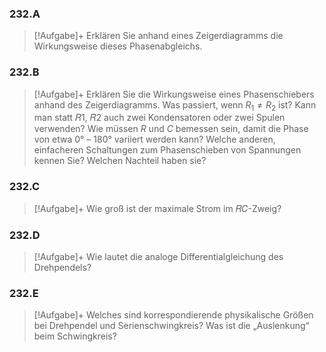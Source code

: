 ### 232.A
> [!Aufgabe]+
Erklären Sie anhand eines Zeigerdiagramms die Wirkungsweise dieses Phasenabgleichs.
### 232.B
> [!Aufgabe]+
Erklären Sie die Wirkungsweise eines Phasenschiebers anhand des Zeigerdiagramms. 
Was passiert, wenn $R_{1} \neq R_{2}$ ist? Kann man statt 𝑅1, 𝑅2 auch zwei Kondensatoren oder zwei Spulen verwenden? 
Wie müssen  $R$ und $C$ bemessen sein, damit die Phase von etwa 0° – 180° variiert werden kann?
Welche anderen, einfacheren Schaltungen zum Phasenschieben von Spannungen kennen Sie? Welchen Nachteil haben sie?
### 232.C
> [!Aufgabe]+
Wie groß ist der maximale Strom im 𝑅𝐶-Zweig?
### 232.D
> [!Aufgabe]+
Wie lautet die analoge Differentialgleichung des Drehpendels?
### 232.E
> [!Aufgabe]+
Welches sind korrespondierende physikalische Größen bei Drehpendel und Serienschwingkreis? Was ist die „Auslenkung“ beim Schwingkreis?